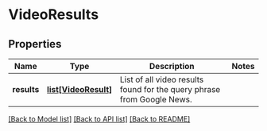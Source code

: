 # VideoResults

## Properties
Name | Type | Description | Notes
------------ | ------------- | ------------- | -------------
**results** | [**list[VideoResult]**](VideoResult.md) | List of all video results found for the query phrase from Google News. | 

[[Back to Model list]](../README.md#documentation-for-models) [[Back to API list]](../README.md#documentation-for-api-endpoints) [[Back to README]](../README.md)

